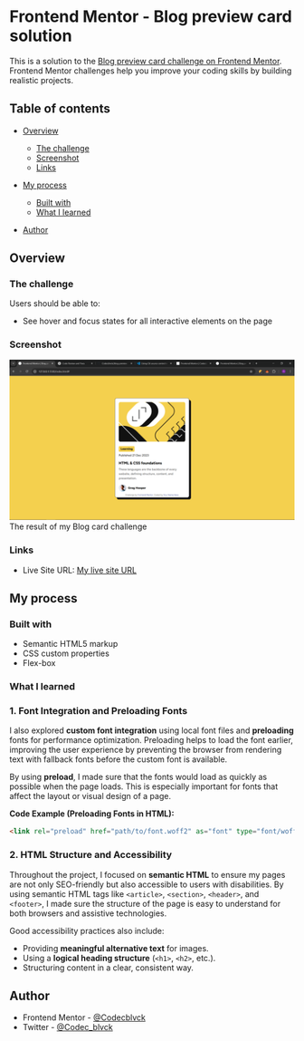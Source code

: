 # Frontend Mentor - Blog preview card solution

This is a solution to the [Blog preview card challenge on Frontend Mentor](https://www.frontendmentor.io/challenges/blog-preview-card-ckPaj01IcS). Frontend Mentor challenges help you improve your coding skills by building realistic projects. 

## Table of contents

- [Overview](#overview)
  - [The challenge](#the-challenge)
  - [Screenshot](#screenshot)
  - [Links](#links)
- [My process](#my-process)
  - [Built with](#built-with)
  - [What I learned](#what-i-learned)

- [Author](#author)

## Overview

### The challenge

Users should be able to:

- See hover and focus states for all interactive elements on the page

### Screenshot

![](./assets/images/blogCardResult.png)
The result of my Blog card challenge
### Links

- Live Site URL: [My live site URL ](https://codecblvck.github.io/blog-preview-card-main/)

## My process

### Built with

- Semantic HTML5 markup
- CSS custom properties
- Flex-box

### What I learned

### **1. Font Integration and Preloading Fonts**
I also explored **custom font integration** using local font files and **preloading** fonts for performance optimization. Preloading helps to load the font earlier, improving the user experience by preventing the browser from rendering text with fallback fonts before the custom font is available.

By using **preload**, I made sure that the fonts would load as quickly as possible when the page loads. This is especially important for fonts that affect the layout or visual design of a page.

**Code Example (Preloading Fonts in HTML):**
```html
<link rel="preload" href="path/to/font.woff2" as="font" type="font/woff2" crossorigin="anonymous">
```
### **2. HTML Structure and Accessibility**
Throughout the project, I focused on **semantic HTML** to ensure my pages are not only SEO-friendly but also accessible to users with disabilities. By using semantic HTML tags like `<article>`, `<section>`, `<header>`, and `<footer>`, I made sure the structure of the page is easy to understand for both browsers and assistive technologies.

Good accessibility practices also include:
- Providing **meaningful alternative text** for images.
- Using a **logical heading structure** (`<h1>`, `<h2>`, etc.).
- Structuring content in a clear, consistent way.

## Author

- Frontend Mentor - [@Codecblvck](https://www.frontendmentor.io/profile/Codecblvck)
- Twitter - [@Codec_blvck](https://x.com/Codec_blvck)